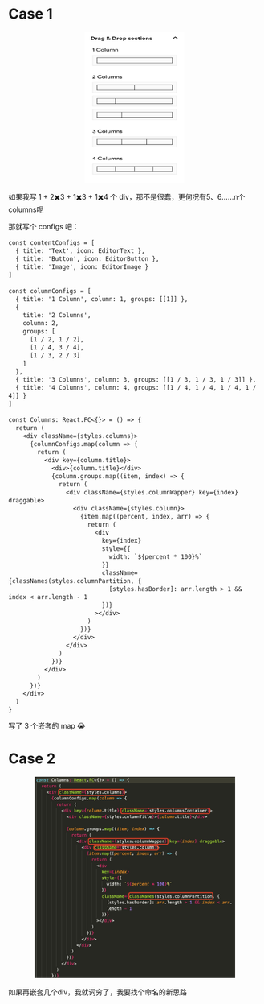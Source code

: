 # Case 1

<div align='center'> <img width='200px' height='300px' src='../../assets/images/week1-editor-column.jpg'/></div>

如果我写 1 + 2✖️3 + 1✖️3 + 1✖️4 个 div，那不是很蠢，更何况有5、6……n个columns呢

那就写个 configs 吧：

```tsx
const contentConfigs = [
  { title: 'Text', icon: EditorText },
  { title: 'Button', icon: EditorButton },
  { title: 'Image', icon: EditorImage }
]

const columnConfigs = [
  { title: '1 Column', column: 1, groups: [[1]] },
  {
    title: '2 Columns',
    column: 2,
    groups: [
      [1 / 2, 1 / 2],
      [1 / 4, 3 / 4],
      [1 / 3, 2 / 3]
    ]
  },
  { title: '3 Columns', column: 3, groups: [[1 / 3, 1 / 3, 1 / 3]] }, 
  { title: '4 Columns', column: 4, groups: [[1 / 4, 1 / 4, 1 / 4, 1 / 4]] }
]

const Columns: React.FC<{}> = () => {
  return (
    <div className={styles.columns}>
      {columnConfigs.map(column => {
        return (
          <div key={column.title}>
            <div>{column.title}</div>
            {column.groups.map((item, index) => {
              return (
                <div className={styles.columnWapper} key={index} draggable>
                  <div className={styles.column}>
                    {item.map((percent, index, arr) => {
                      return (
                        <div
                          key={index}
                          style={{
                            width: `${percent * 100}%`
                          }}
                          className={classNames(styles.columnPartition, {
                            [styles.hasBorder]: arr.length > 1 && index < arr.length - 1
                          })}
                        ></div>
                      )
                    })}
                  </div>
                </div>
              )
            })}
          </div>
        )
      })}
    </div>
  )
}
```

写了 3 个嵌套的 map 😭



# Case 2

<div align='center'> <img width='400px' height='400px' src='../../assets/images/week1-editor-classname.jpg'/></div>

 如果再嵌套几个div，我就词穷了，我要找个命名的新思路
